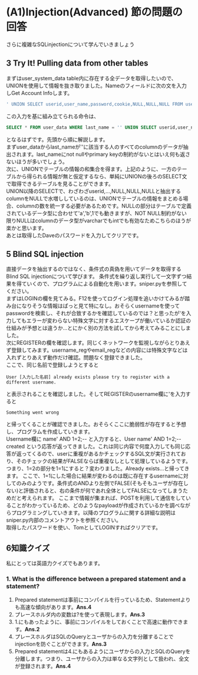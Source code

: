# (A1)Injection(Advanced) 節の問題の回答
さらに複雑なSQLinjectionについて学んでいきましょう

## 3 Try It! Pulling data from other tables
まずはuser_system_data table内に存在する全データを取得したいので、UNIONを使用して情報を抜き取りました。Nameのフィールドに次の文を入力しGet Account Infoします。
```SQL
' UNION SELECT userid,user_name,password,cookie,NULL,NULL,NULL FROM user_system_data;--
```
この入力を基に組み立てられる命令は、
```SQL
SELECT * FROM user_data WHERE last_name = '' UNION SELECT userid,user_name,password,cookie,NULL,NULL,NULL FROM user_system_data;--'
```
となるはずです。先頭から順に解説します。  
まずuser_dataからlast_nameが''に該当する人のすべてのcolumnのデータが抽出されます。last_nameにnot nullやprimary keyの制約がないとはいえ何も返さないほうが多いでしょう。  
次に、UNIONでテーブルの情報の和集合を得ます。上記のように、一方のテーブルから得られる情報が無と仮定するなら、単純にUNIONの後ろのSELECT文で取得できるテーブルを見ることができます。  
UNION以降のSELECTで、わざわざuserid,...,NULL,NULL,NULLと抽出するcolumnをNULLで水増ししているのは、UNIONでテーブルの情報をまとめる場合、columnの数を統一する必要があるためです。NULLの部分はテーブルで定義されているデータ型に合わせて'a','b',1でも動きますが、NOT NULL制約がない限りNULLはcolumnのデータ型がvarcharでもintでも有効なためこちらのほうが楽かと思います。  
あとは取得したDaveのパスワードを入力してクリアです。

## 5 Blind SQL injection
直接データを抽出するのではなく、条件式の真偽を用いてデータを取得するBlind SQL injectionについて学びます。
条件式を繰り返し実行して一文字ずつ結果を得ていくので、プログラムによる自動化を用います。sniper.pyを参照してください。  
まずはLOGINの欄を見てみる。F12を使ってログイン処理を追いかけてみるが踏み台になりそうな情報はぱっと見て特になし。おそらくusernameを使ってpasswordを検索し、それが合致するかを確認しているのでは？と思ったが'を入力してもエラーが変わらない特殊文字に対するエスケープが働いているか認証の仕組みが予想とは違うか...とにかく別の方法を試してから考えてみることにしました。  
次にREGISTERの欄を確認します。同じくネットワークを監視しながらとりあえず登録してみます。username_regやemail_regなどの内容には特殊文字などは入れずとりあえず動作だけ確認。問題なく登録できました。  
ここで、同じ名前で登録しようとすると
```
User [入力した名前] already exists please try to register with a different username.
```
と表示されることを確認しました。そしてREGISTERのusername欄に'を入力すると
```
Something went wrong
```
と帰ってくることが確認できました。おそらくここに脆弱性が存在すると予想し、プログラムを作成していきます。  
Username欄に name' AND 1=2;-- と入力すると、User name' AND 1=2;-- created という応答が返ってきました。これは同じ内容で何度入力しても同じ応答が返ってくるので、userに重複があるかチェックするSQL文が実行されており、そのチェックの結果がFALSEならば重複なしとして処理しているようです。  
つまり、1=2の部分を1=1にすると？変わりました。Already exists...と帰ってきます。
ここで、1=1にした場合に結果が変わるのは既に存在するusernameに対してのみのようです。条件式のANDより左側でFALSE(そもそもユーザが存在しない)と評価されると、右の条件が何であれ全体としてFALSEになってしまうためだと考えられます。 
ここまで情報が集まれば、POSTを利用して通信をしていることがわかっているため、どのようなpayloadが作成されているかを調べながらプログラミングしていきます。以降のプログラムに関する詳細な説明はsniper.py内部のコメントアウトを参照ください。  
取得したパスワードを使い、TomとしてLOGINすればクリアです。

## 6知識クイズ
私にとっては英語力クイズでもあります。
### 1. What is the difference between a prepared statement and a statement?
1. Prepared statementは事前にコンパイルを行っているため、Statementよりも高速な傾向があります。**Ans.4**
2. プレースホルダ内の変数は?を使って表現します。**Ans.3**
3. 1.にもあったように、事前にコンパイルをしておくことで高速に動作できます。**Ans.2**
4. プレースホルダはSQLのQueryとユーザからの入力を分離することでinjectionを防ぐことができます。**Ans.3**
5. Prepared statementは4.にもあるようにユーザからの入力とSQLのQueryを分離します。つまり、ユーザからの入力は単なる文字列として扱われ、全文が登録されます。**Ans.4**
